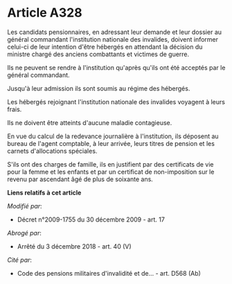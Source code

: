 # Article A328

Les candidats pensionnaires, en adressant leur demande et leur dossier au général commandant l'institution nationale des
invalides, doivent informer celui-ci de leur intention d'être hébergés en attendant la décision du       ministre chargé des
anciens combattants et victimes de guerre. 

Ils ne peuvent se rendre à l'institution qu'après qu'ils ont été acceptés par le général commandant. 

Jusqu'à leur admission ils sont soumis au régime des hébergés. 

Les hébergés rejoignant l'institution nationale des invalides voyagent à leurs frais. 

Ils ne doivent être atteints d'aucune maladie contagieuse. 

En vue du calcul de la redevance journalière à l'institution, ils déposent au bureau de l'agent comptable, à leur arrivée,
leurs titres de pension et les carnets d'allocations spéciales.

S'ils ont des charges de famille, ils en justifient par des certificats de vie pour la femme et les enfants et par un
certificat de non-imposition sur le revenu par ascendant âgé de plus de soixante ans.

**Liens relatifs à cet article**

_Modifié par_:

  - Décret n°2009-1755 du 30 décembre 2009 - art. 17

_Abrogé par_:

  - Arrêté du 3 décembre 2018 - art. 40 (V)

_Cité par_:

  - Code des pensions militaires d'invalidité et de... - art. D568 (Ab)
